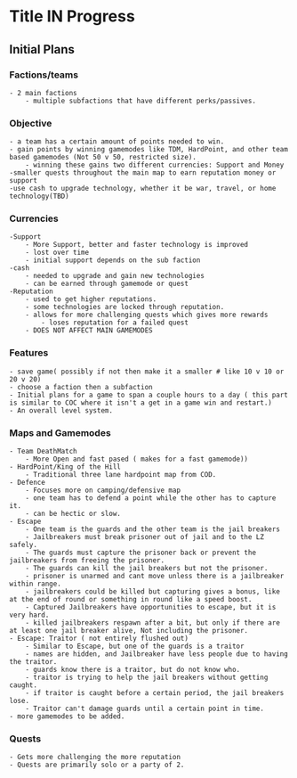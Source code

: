 # Title IN Progress
## Initial Plans

### Factions/teams
    - 2 main factions
        - multiple subfactions that have different perks/passives.

### Objective
    - a team has a certain amount of points needed to win.
    - gain points by winning gamemodes like TDM, HardPoint, and other team based gamemodes (Not 50 v 50, restricted size).
        - winning these gains two different currencies: Support and Money
    -smaller quests throughout the main map to earn reputation money or support
    -use cash to upgrade technology, whether it be war, travel, or home technology(TBD)

### Currencies
    -Support
        - More Support, better and faster technology is improved
        - lost over time
        - initial support depends on the sub faction
    -cash
        - needed to upgrade and gain new technologies
        - can be earned through gamemode or quest
    -Reputation
        - used to get higher reputations.
        - some technologies are locked through reputation.
        - allows for more challenging quests which gives more rewards
            - loses reputation for a failed quest
        - DOES NOT AFFECT MAIN GAMEMODES

### Features
    - save game( possibly if not then make it a smaller # like 10 v 10 or 20 v 20)
    - choose a faction then a subfaction
    - Initial plans for a game to span a couple hours to a day ( this part is similar to COC where it isn't a get in a game win and restart.)
    - An overall level system.

### Maps and Gamemodes
    - Team DeathMatch
        - More Open and fast pased ( makes for a fast gamemode))
    - HardPoint/King of the Hill 
        - Traditional three lane hardpoint map from COD. 
    - Defence
        - Focuses more on camping/defensive map
        - one team has to defend a point while the other has to capture it. 
        - can be hectic or slow. 
    - Escape
        - One team is the guards and the other team is the jail breakers
        - Jailbreakers must break prisoner out of jail and to the LZ safely. 
        - The guards must capture the prisoner back or prevent the jailbreakers from freeing the prisoner.
        - The guards can kill the jail breakers but not the prisoner.
        - prisoner is unarmed and cant move unless there is a jailbreaker within range.
        - jailbreakers could be killed but capturing gives a bonus, like at the end of round or something in round like a speed boost.
        - Captured Jailbreakers have opportunities to escape, but it is very hard. 
        - killed jailbreakers respawn after a bit, but only if there are at least one jail breaker alive, Not including the prisoner.
    - Escape: Traitor ( not entirely flushed out)
        - Similar to Escape, but one of the guards is a traitor
        - names are hidden, and Jailbreaker have less people due to having the traitor.
        - guards know there is a traitor, but do not know who.
        - traitor is trying to help the jail breakers without getting caught. 
        - if traitor is caught before a certain period, the jail breakers lose.
        - Traitor can't damage guards until a certain point in time. 
    - more gamemodes to be added.
     
### Quests
    - Gets more challenging the more reputation
    - Quests are primarily solo or a party of 2.